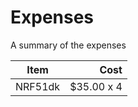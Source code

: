 # Expenses
A summary of the expenses

| Item                                     | Cost |
|------------------------------------------| -----:|
|NRF51dk|   $35.00 x 4   |

